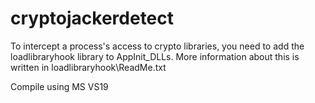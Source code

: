 # cryptojackerdetect

To intercept a process's access to crypto libraries, you need to add the loadlibraryhook library to AppInit_DLLs. More information about this is written in loadlibraryhook\ReadMe.txt

Compile using MS VS19


